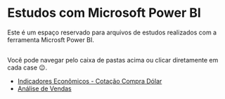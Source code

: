 # Estudos com Microsoft Power BI

Este é um espaço reservado para arquivos de estudos realizados com a ferramenta Microsft Power BI.
##

Você pode navegar pelo caixa de pastas acima ou clicar diretamente em cada case 😉.  

* [Indicadores Econômicos - Cotação Compra Dólar](https://github.com/Peixoto-R/Estudos_PowerBI/tree/main/Indicadores%20economicos)
* [Análise de Vendas](https://github.com/Peixoto-R/Estudos_PowerBI/tree/main/An%C3%A1lise%20de%20vendas)
